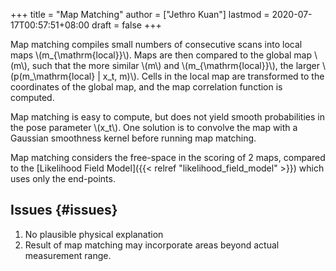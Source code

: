 +++
title = "Map Matching"
author = ["Jethro Kuan"]
lastmod = 2020-07-17T00:57:51+08:00
draft = false
+++

Map matching compiles small numbers of consecutive scans into
local maps \\(m\_{\mathrm{local}}\\). Maps are then compared to the global
map \\(m\\), such that the more similar \\(m\\) and \\(m\_{\mathrm{local}}\\), the
larger \\(p(m\_\mathrm{local} | x_t, m)\\). Cells in the local map are
transformed to the coordinates of the global map, and the map
correlation function is computed.

Map matching is easy to compute, but does not yield smooth
probabilities in the pose parameter \\(x_t\\). One solution is to convolve
the map with a Gaussian smoothness kernel before running map matching.

Map matching considers the free-space in the scoring of 2 maps,
compared to the [Likelihood Field Model]({{< relref "likelihood_field_model" >}}) which uses only the
end-points.

## Issues {#issues}

1.  No plausible physical explanation
2.  Result of map matching may incorporate areas beyond actual
    measurement range.
